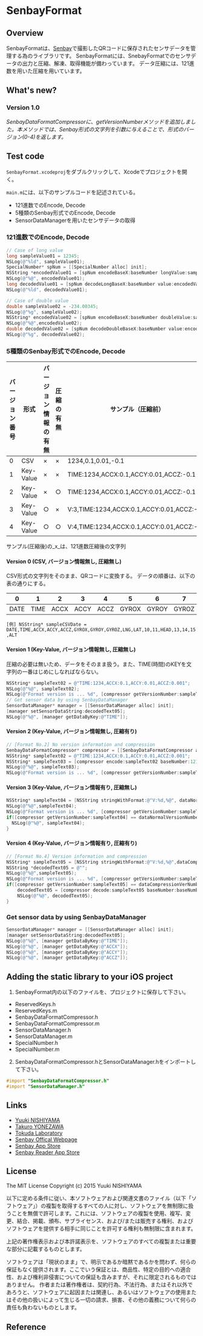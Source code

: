 # SenbayFormat

## Overview
SenbayFormatは、[Senbay](http://www.senbay.info "Senbay")で撮影したQRコードに保存されたセンサデータを管理する為のライブラリです。
SenbayFormatには、SnebayFormatでのセンサデータの出力と圧縮、解凍、取得機能が備わっています。
データ圧縮には、121進数を用いた圧縮を用いています。

## What's new?
### Version 1.0
_SenbayDataFormatCompressorに、getVersionNumberメソッドを追加しました。本メソッドでは、Senbay形式の文字列を引数に与えることで、形式のバージョン(0-4)を返します。_






## Test code
`SenbayFormat.xcodeproj`をダブルクリックして、Xcodeでプロジェクトを開く。

`main.m`には、以下のサンプルコードを記述されている。

* 121進数でのEncode, Decode
* 5種類のSenbay形式でのEncode, Decode
* SensorDataManagerを用いたセンサデータの取得


### 121進数でのEncode, Decode
```Objective-C
// Case of long value 
long sampleValue01 = 12345;
NSLog(@"%ld", sampleValue01);
SpecialNumber* spNum = [[SpecialNumber alloc] init];
NSString *encodedValue01 = [spNum encodeBaseX:baseNumber longValue:sampleValue01];
NSLog(@"%@", encodedValue01);
long decodedValue01 = [spNum decodeLongBaseX:baseNumber value:encodedValue01];
NSLog(@"%ld", decodedValue01);

// Case of double value
double sampleValue02 = -234.00345;
NSLog(@"%g", sampleValue02);
NSString* encodedValue02 = [spNum encodeBaseX:baseNumber doubleValue:sampleValue02];
NSLog(@"%@",encodedValue02);
double decodedValue02 = [spNum decodeDoubleBaseX:baseNumber value:encodedValue02];
NSLog(@"%g", decodedValue02);
```


### 5種類のSenbay形式でのEncode, Decode
|バージョン番号|形式|バージョン情報の有無|圧縮の有無|サンプル（圧縮前）|サンプル（圧縮後）|
|---|---|---|---|---|---|
|0|CSV|×|×|1234,0.1,0.01,-0.1|×|
|1|Key-Value|×|×|TIME:1234,ACCX:0.1,ACCY:0.01,ACCZ:-0.1|×|
|2|Key-Value|×|○|TIME:1234,ACCX:0.1,ACCY:0.01,ACCZ:-0.1|0xxx,1xxx,2xxx,3xxx|
|3|Key-Value|○|×|V:3,TIME:1234,ACCX:0.1,ACCY:0.01,ACCZ:-0.1|×|
|4|Key-Value|○|○|V:4,TIME:1234,ACCX:0.1,ACCY:0.01,ACCZ:-0.1|V:4,0xxx,1xxx,2xxx,3xxx|
サンプル(圧縮後)の_x_は、121進数圧縮後の文字列

#### Version 0 (CSV, バージョン情報無し, 圧縮無し)
CSV形式の文字列をそのまま、QRコードに変換する。
データの順番は、以下の表の通りにする。

|0|1|2|3|4|5|6|7|8|9|10|11|12|13|14|15|16|
|---|---|---|---|---|---|---|---|---|---|---|---|---|---|---|---|---|
|DATE|TIME|ACCX|ACCY|ACCZ|GYROX|GYROY|GYROZ|LNG|LAT|10|11|HEAD|13|14|15|ALT|

`[例] NSString* sampleCSVDate = DATE,TIME,ACCX,ACCY,ACCZ,GYROX,GYROY,GYROZ,LNG,LAT,10,11,HEAD,13,14,15,ALT`


#### Version 1 (Key-Value, バージョン情報無し, 圧縮無し)
圧縮の必要は無いため、データをそのまま扱う。また、TIME(時間)のKEYを文字列の一番はじめにしなればならない。
```Objective-C
NSString* sampleText02 = @"TIME:1234,ACCX:0.1,ACCY:0.01,ACCZ:0.001";
NSLog(@"%@", sampleText02);
NSLog(@"Format version is ... %d", [compressor getVersionNumber:sampleText02]);
// Get sensor data by using SenbayDataManager
SensorDataManager* manager = [[SensorDataManager alloc] init];
[manager setSensorDataString:decodedText05];
NSLog(@"%@", [manager getDataByKey:@"TIME"]);
```

#### Version 2 (Key-Value, バージョン情報無し, 圧縮有り)
```Objective-C
// [Format No.2] No version information and compression
SenbayDataFormatCompressor* compressor = [[SenbayDataFormatCompressor alloc] init];
NSString* sampleText02 = @"TIME:1234,ACCX:0.1,ACCY:0.01,ACCZ:0.001";
NSString* sampleText03 = [compressor encode:sampleText02 baseNumber:121]
NSLog(@"%@", sampleText03);
NSLog(@"Format version is ... %d", [compressor getVersionNumber:sampleText03]);
```

#### Version 3 (Key-Value, バージョン情報有り, 圧縮無し)
```Objective-C
NSString* sampleText04 = [NSString stringWithFormat:@"V:%d,%@", dataNormalVersionNumber, sampleText02];
NSLog(@"%@",sampleText04);
NSLog(@"Format version is ... %d", [compressor getVersionNumber:sampleText04]);
if([compressor getVersionNumber:sampleText04] == dataNormalVersionNumber){
  NSLog(@"%@", sampleText04);
}
```

#### Version 4 (Key-Value, バージョン情報有り, 圧縮有り)
```Objective-C
// [Format No.4] Version information and compression
NSString* sampleText05 = [NSString stringWithFormat:@"V:%d,%@",dataCompressionVerNumber, [compressor encode:sampleText02 baseNumber:baseNumber]];
NSString *decodedText05 = @"";
NSLog(@"%@",sampleText05);
NSLog(@"Format version is ... %d", [compressor getVersionNumber:sampleText05]);
if([compressor getVersionNumber:sampleText05] == dataCompressionVerNumber){
    decodedText05 = [compressor decode:sampleText05 baseNumber:baseNumber];
    NSLog(@"%@", decodedText05);
}
```
### Get sensor data by using SenbayDataManager
```Objective-C
SensorDataManager* manager = [[SensorDataManager alloc] init];
[manager setSensorDataString:decodedText05];
NSLog(@"%@", [manager getDataByKey:@"TIME"]);
NSLog(@"%@", [manager getDataByKey:@"ACCX"]);
NSLog(@"%@", [manager getDataByKey:@"ACCY"]);
NSLog(@"%@", [manager getDataByKey:@"ACCZ"]);
```

## Adding the static library to your iOS project
1. SenbayFormat内の以下のファイルを、プロジェクトに保存して下さい。

* ReservedKeys.h
* ReservedKeys.m
* SenbayDataFormatCompressor.h
* SenbayDataFormatCompressor.m
* SensorDataManager.h
* SensorDataManager.m
* SpecialNumber.h
* SpecialNumber.m



2. SenbayDataFormatCompressor.hとSensorDataManager.hをインポートして下さい。

```Objective-C
#import "SenbayDataFormatCompressor.h" 
#import "SensorDataManager.h"
```

## Links
* [Yuuki NISHIYAMA](http://www.ht.sfc.keio.ac.jp/~tetujin "Yuuki NISHIYAMA")
* [Takuro YONEZAWA](http://www.ht.sfc.keio.ac.jp/~takuro "Takuro YONEZAWA")
* [Tokuda Laboratory](http://www.ht.sfc.keio.ac.jp "Tokuda Laboratory")
* [Senbay Offical Webpage](http://www.senbay.info "Senbay")
* [Senbay App Store](https://itunes.apple.com/jp/app/id975034760 "App Store")
* [Senbay Reader App Store](https://itunes.apple.com/jp/app/senbay-reader-senbayde-cuo/id975073024?mt=8 "App Store")

## License
The MIT License
Copyright (c) 2015 Yuuki NISHIYAMA

以下に定める条件に従い、本ソフトウェアおよび関連文書のファイル（以下「ソフトウェア」）の複製を取得するすべての人に対し、ソフトウェアを無制限に扱うことを無償で許可します。これには、ソフトウェアの複製を使用、複写、変更、結合、掲載、頒布、サブライセンス、および/または販売する権利、およびソフトウェアを提供する相手に同じことを許可する権利も無制限に含まれます。

上記の著作権表示および本許諾表示を、ソフトウェアのすべての複製または重要な部分に記載するものとします。

ソフトウェアは「現状のまま」で、明示であるか暗黙であるかを問わず、何らの保証もなく提供されます。ここでいう保証とは、商品性、特定の目的への適合性、および権利非侵害についての保証も含みますが、それに限定されるものではありません。 作者または著作権者は、契約行為、不法行為、またはそれ以外であろうと、ソフトウェアに起因または関連し、あるいはソフトウェアの使用またはその他の扱いによって生じる一切の請求、損害、その他の義務について何らの責任も負わないものとします。

## Reference
